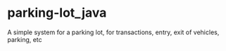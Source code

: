 # parking-lot_java
A simple system for a parking lot, for transactions, entry, exit of vehicles, parking, etc
